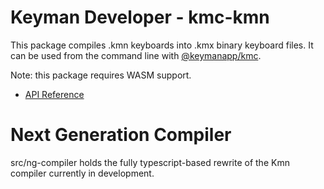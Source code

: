 # Keyman Developer - kmc-kmn

This package compiles .kmn keyboards into .kmx binary keyboard files. It can be
used from the command line with
[@keymanapp/kmc](https://npmjs.com/package/@keymanapp/kmc).

Note: this package requires WASM support.

* [API Reference](https://help.keyman.com/developer/current-version/reference/api/kmc-kmn)

# Next Generation Compiler

src/ng-compiler holds the fully typescript-based rewrite of the Kmn compiler currently in development.